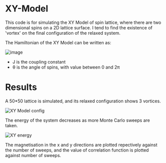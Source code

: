 # XY-Model
This code is for simulating the XY Model of spin lattice, where there are two dimensional spins on a 2D lattice surface. I tend to find the existence of 'vortex' on the final configuration of the relaxed system.

The Hamiltonian of the XY Model can be written as:

![image](https://github.com/user-attachments/assets/2c36b693-f235-438c-bc94-57075b86ee67)
- J is the coupling constant
- θ is the angle of spins, with value between 0 and 2π

# Results
A 50*50 lattice is simulated, and its relaxed configuration shows 3 vortices.

![XY Model config](https://github.com/user-attachments/assets/04d64daa-c1b4-4614-acff-0c49865ba35a)

The energy of the system decreases as more Monte Carlo sweeps are taken.

![XY energy](https://github.com/user-attachments/assets/fade4c35-a62e-4e52-8a9f-acb16bbd6864)

The magnetisation in the x and y directions are plotted repectively against the number of sweeps, and the value of correlation function is plotted against number of sweeps.






